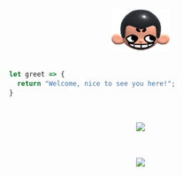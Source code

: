 <div align="center">
  <img height="75px" src="khicon.png" alt="logo">
</div>
<br>

```js
  let greet => {
    return "Welcome, nice to see you here!";
  }
```
<br>
<p align="center">
 <img src="https://skillicons.dev/icons?i=react,figma"/>
</p>

<br>
<p align="center">
 <img src="https://skillicons.dev/icons?i=javascript,nodejs,postgresql"/>
</p>
